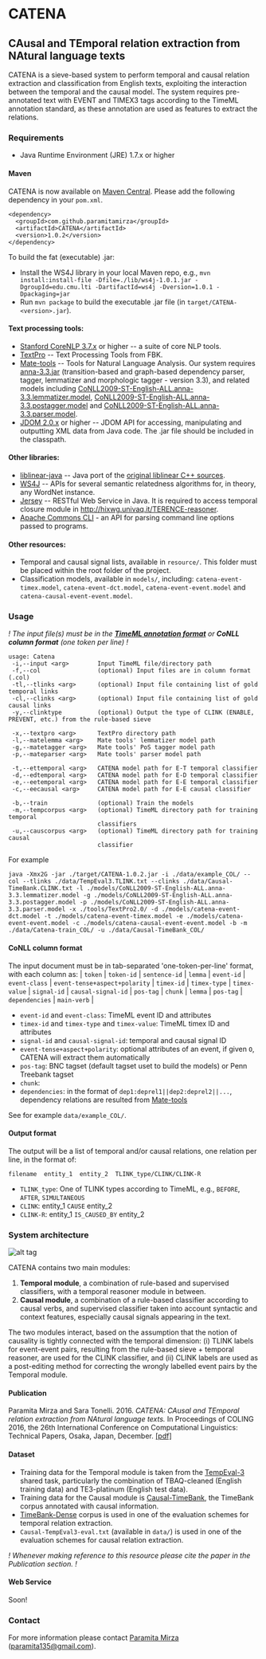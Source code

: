 # CATENA
## CAusal and TEmporal relation extraction from NAtural language texts 
CATENA is a sieve-based system to perform temporal and causal relation extraction and classification from English texts, exploiting the interaction between the temporal and the causal model. The system requires pre-annotated text with EVENT and TIMEX3 tags according to the TimeML annotation standard, as these annotation are used as features to extract the relations.

### Requirements
* Java Runtime Environment (JRE) 1.7.x or higher

#### Maven 
CATENA is now available on [Maven Central](https://search.maven.org/#artifactdetails%7Ccom.github.paramitamirza%7CCATENA%7C1.0.2%7Cjar). Please add the following dependency in your `pom.xml`.
```
<dependency>
  <groupId>com.github.paramitamirza</groupId>
  <artifactId>CATENA</artifactId>
  <version>1.0.2</version>
</dependency>
```
To build the fat (executable) .jar:
* Install the WS4J library in your local Maven repo, e.g., `mvn install:install-file -Dfile=./lib/ws4j-1.0.1.jar -DgroupId=edu.cmu.lti -DartifactId=ws4j -Dversion=1.0.1 -Dpackaging=jar`
* Run `mvn package` to build the executable .jar file (in `target/CATENA-<version>.jar`).

#### Text processing tools:
* [Stanford CoreNLP 3.7.x](http://stanfordnlp.github.io/CoreNLP/) or higher -- a suite of core NLP tools.
* [TextPro](http://textpro.fbk.eu/) -- Text Processing Tools from FBK. 
* [Mate-tools](https://code.google.com/archive/p/mate-tools/) -- Tools for Natural Language Analysis. Our system requires [anna-3.3.jar](https://storage.googleapis.com/google-code-archive-downloads/v2/code.google.com/mate-tools/anna-3.3.jar) (transition-based and graph-based dependency parser, tagger, lemmatizer and morphologic tagger - version 3.3), and related models including [CoNLL2009-ST-English-ALL.anna-3.3.lemmatizer.model](https://storage.googleapis.com/google-code-archive-downloads/v2/code.google.com/mate-tools/CoNLL2009-ST-English-ALL.anna-3.3.lemmatizer.model), [CoNLL2009-ST-English-ALL.anna-3.3.postagger.model](https://storage.googleapis.com/google-code-archive-downloads/v2/code.google.com/mate-tools/CoNLL2009-ST-English-ALL.anna-3.3.postagger.model) and [CoNLL2009-ST-English-ALL.anna-3.3.parser.model](https://storage.googleapis.com/google-code-archive-downloads/v2/code.google.com/mate-tools/CoNLL2009-ST-English-ALL.anna-3.3.parser.model).
* [JDOM 2.0.x](http://www.jdom.org/index.html) or higher -- JDOM API for accessing, manipulating and  outputting XML data from Java code. The .jar file should be included in the classpath.

#### Other libraries:
* [liblinear-java](http://liblinear.bwaldvogel.de/) -- Java port of the [original liblinear C++ sources](http://www.csie.ntu.edu.tw/~cjlin/liblinear/).
* [WS4J](https://github.com/Sciss/ws4j) -- APIs for several semantic relatedness algorithms for, in theory, any WordNet instance.
* [Jersey](https://jersey.java.net/) -- RESTful Web Service in Java. It is required to access temporal closure module in http://hixwg.univaq.it/TERENCE-reasoner.
* [Apache Commons CLI](https://commons.apache.org/proper/commons-cli/) - an API for parsing command line options passed to programs.

#### Other resources:
* Temporal and causal signal lists, available in `resource/`. This folder must be placed within the root folder of the project.
* Classification models, available in `models/`, including: `catena-event-timex.model`, `catena-event-dct.model`, `catena-event-event.model` and `catena-causal-event-event.model`.
 
### Usage
_! The input file(s) must be in the [__TimeML annotation format__](http://www.timeml.org/site/index.html) or __CoNLL column format__ (one token per line) !_
```
usage: Catena
 -i,--input <arg>        Input TimeML file/directory path
 -f,--col                (optional) Input files are in column format (.col)
 -tl,--tlinks <arg>      (optional) Input file containing list of gold temporal links
 -cl,--clinks <arg>      (optional) Input file containing list of gold causal links
 -y,--clinktype          (optional) Output the type of CLINK (ENABLE, PREVENT, etc.) from the rule-based sieve
        
 -x,--textpro <arg>      TextPro directory path
 -l,--matelemma <arg>    Mate tools' lemmatizer model path   
 -g,--matetagger <arg>   Mate tools' PoS tagger model path
 -p,--mateparser <arg>   Mate tools' parser model path      
 
 -t,--ettemporal <arg>   CATENA model path for E-T temporal classifier    
 -d,--edtemporal <arg>   CATENA model path for E-D temporal classifier                       
 -e,--eetemporal <arg>   CATENA model path for E-E temporal classifier
 -c,--eecausal <arg>     CATENA model path for E-E causal classifier
 
 -b,--train              (optional) Train the models
 -m,--tempcorpus <arg>   (optional) TimeML directory path for training temporal
                         classifiers
 -u,--causcorpus <arg>   (optional) TimeML directory path for training causal
                         classifier     
``` 
For example
```
java -Xmx2G -jar ./target/CATENA-1.0.2.jar -i ./data/example_COL/ --col --tlinks ./data/TempEval3.TLINK.txt --clinks ./data/Causal-TimeBank.CLINK.txt -l ./models/CoNLL2009-ST-English-ALL.anna-3.3.lemmatizer.model -g ./models/CoNLL2009-ST-English-ALL.anna-3.3.postagger.model -p ./models/CoNLL2009-ST-English-ALL.anna-3.3.parser.model -x ./tools/TextPro2.0/ -d ./models/catena-event-dct.model -t ./models/catena-event-timex.model -e ./models/catena-event-event.model -c ./models/catena-causal-event-event.model -b -m ./data/Catena-train_COL/ -u ./data/Causal-TimeBank_COL/
```
  
#### CoNLL column format
The input document must be in tab-separated 'one-token-per-line' format, with each column as:
| `token` | `token-id` | `sentence-id`	|	`lemma` | `event-id` |	`event-class` |	`event-tense+aspect+polarity` | `timex-id` | `timex-type`	| `timex-value` | `signal-id` |	`causal-signal-id` | `pos-tag` | `chunk` | `lemma` | `pos-tag` | `dependencies` | `main-verb` |

* `event-id` and `event-class`: TimeML event ID and attributes
* `timex-id` and `timex-type` and `timex-value`: TimeML timex ID and attributes
* `signal-id` and `causal-signal-id`: temporal and causal signal ID
* `event-tense+aspect+polarity`: optional attributes of an event, if given `O`, CATENA will extract them automatically
* `pos-tag`: BNC tagset (default tagset uset to build the models) or Penn Treebank tagset
* `chunk`: 
* `dependencies`: in the format of `dep1:deprel1||dep2:deprel2||...`, dependency relations are resulted from [Mate-tools](https://code.google.com/archive/p/mate-tools/)

See for example `data/example_COL/`.

#### Output format
The output will be a list of temporal and/or causal relations, one relation per line, in the format of:
```
filename  entity_1  entity_2  TLINK_type/CLINK/CLINK-R
```
* `TLINK_type`: One of TLINK types according to TimeML, e.g., `BEFORE`, `AFTER`, `SIMULTANEOUS`
* `CLINK`: entity_1 `CAUSE` entity_2
* `CLINK-R`: entity_1 `IS_CAUSED_BY` entity_2

### System architecture

![alt tag](https://github.com/paramitamirza/CATENA/blob/master/CATENA.png)

CATENA contains two main modules:

1. **Temporal module**, a combination of rule-based and supervised classifiers, with a temporal reasoner module in between.
2. **Causal module**, a combination of a rule-based classifier according to causal verbs, and supervised classifier taken into account syntactic and context features, especially causal signals appearing in the text.

The two modules interact, based on the assumption that the notion of causality is tightly connected with the temporal dimension:
(i) TLINK labels for event-event pairs, resulting from the rule-based sieve + temporal reasoner, are used for the CLINK classifier, and
(ii) CLINK labels are used as a post-editing method for correcting the wrongly labelled event pairs by the Temporal module.
 
#### Publication
Paramita Mirza and Sara Tonelli. 2016. *CATENA: CAusal and TEmporal relation extraction from NAtural language texts.* In Proceedings of COLING 2016, the 26th International Conference on Computational Linguistics: Technical Papers, Osaka, Japan, December. [[pdf]](https://aclweb.org/anthology/C/C16/C16-1007.pdf)

#### Dataset
* Training data for the Temporal module is taken from the [TempEval-3](https://www.cs.york.ac.uk/semeval-2013/task1/index.php%3Fid=data.html) shared task, particularly the combination of TBAQ-cleaned (English training data) and TE3-platinum (English test data).
* Training data for the Causal module is [Causal-TimeBank](http://hlt-nlp.fbk.eu/technologies/causal-timebank), the TimeBank corpus annotated with causal information.
* [TimeBank-Dense](https://www.usna.edu/Users/cs/nchamber/caevo/#corpus) corpus is used in one of the evaluation schemes for temporal relation extraction. 
* `Causal-TempEval3-eval.txt` (available in `data/`) is used in one of the evaluation schemes for causal relation extraction.

_! Whenever making reference to this resource please cite the paper in the Publication section. !_

#### Web Service
Soon!

### Contact
For more information please contact [Paramita Mirza](http://paramitamirza.com/) (paramita135@gmail.com).
